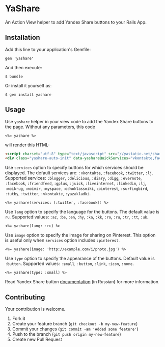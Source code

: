 # YaShare

An Action View helper to add Yandex Share buttons to your Rails App.

## Installation

Add this line to your application's Gemfile:

    gem 'yashare'

And then execute:

    $ bundle

Or install it yourself as:

    $ gem install yashare

## Usage

Use `yashare` helper in your view code to add the Yandex Share buttons to the page. Without any parameters, this code

    <%= yashare %>
    
will render this HTML:
```HTML
<script charset="utf-8" type="text/javascript" src="//yastatic.net/share/share.js"></script>
<div class="yashare-auto-init" data-yashareQuickServices="vkontakte,facebook,twitter,lj" data-yashareL10n="ru" data-yashareType="button"></div>
```

Use `services` option to specify buttons for which services should be displayed. The default services are: `:vkontakte`, `:facebook`, `:twitter`, `:lj`. Supported services: `:blogger`, `:delicious`, `:diary`, `:digg`, `:evernote`, `:facebook`, `:friendfeed`, `:gplus`, `:juick`, `:liveinternet`, `:linkedin`, `:lj`, `:moikrug`, `:moimir`, `:myspace`, `:odnoklassniki`, `:pinterest`, `:surfingbird`, `:tutby`, `:twitter`, `:vkontakte`, `:yazakladki`.

    <%= yashare(services: [:twitter, :facebook]) %>

Use `lang` option to specify the language for the buttons. The default value is `ru`. Supported values: `:az`,
`:be`, `:en`, `:hy`, `:ka`, `:kk`, `:ro`, `:ru`, `:tr`, `:tt`, `:uk`.

    <%= yashare(lang: :ru) %>

Use `image` option to specify the image for sharing on Pinterest. This option is useful only when `services` option includes `:pinterest`.

    <%= yashare(image: 'http://example.com/i/photo.jpg') %>

Use `type` option to specify the appearance of the buttons. Default value is `:button`. Supported values: `:small`, `:button`, `:link`, `:icon`, `:none`.

    <%= yashare(type: :small) %>

Read Yandex Share button [documentation](https://tech.yandex.ru/share/) (in Russian) for more information.

## Contributing

Your contribution is welcome.

1. Fork it
2. Create your feature branch (`git checkout -b my-new-feature`)
3. Commit your changes (`git commit -am 'Added some feature'`)
4. Push to the branch (`git push origin my-new-feature`)
5. Create new Pull Request
